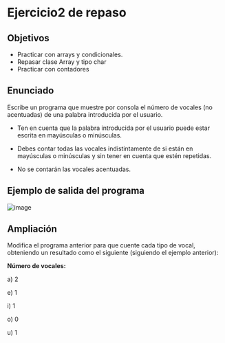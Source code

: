 # Ejercicio2 de repaso

## Objetivos

- Practicar con arrays y condicionales.
- Repasar clase Array y tipo char
- Practicar con contadores

## Enunciado

Escribe un programa que muestre por consola el número de vocales (no acentuadas) de una palabra introducida por el usuario.

- Ten en cuenta que la palabra introducida por el usuario puede estar escrita en mayúsculas o minúsculas.

- Debes contar todas las vocales indistintamente de si están en mayúsculas o minúsculas y sin tener en cuenta que estén repetidas.

- No se contarán las vocales acentuadas.

## Ejemplo de salida del programa

![image](https://user-images.githubusercontent.com/91023374/138477402-b0ef5e21-b6ad-4dbb-80d3-88a3c9719cf4.png)


## Ampliación
Modifica el programa anterior para que cuente cada tipo de vocal, obteniendo un resultado como el siguiente (siguiendo el ejemplo anterior):

**Número de vocales:**

a) 2

e) 1

i) 1 

o) 0

u) 1
